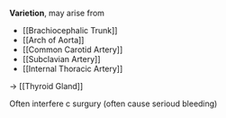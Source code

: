 **Varietion**, may arise from
- [[Brachiocephalic Trunk]]
- [[Arch of Aorta]]
- [[Common Carotid Artery]]
- [[Subclavian Artery]]
- [[Internal Thoracic Artery]]

→ [[Thyroid Gland]]

Often interfere c surgury (often cause serioud bleeding)
